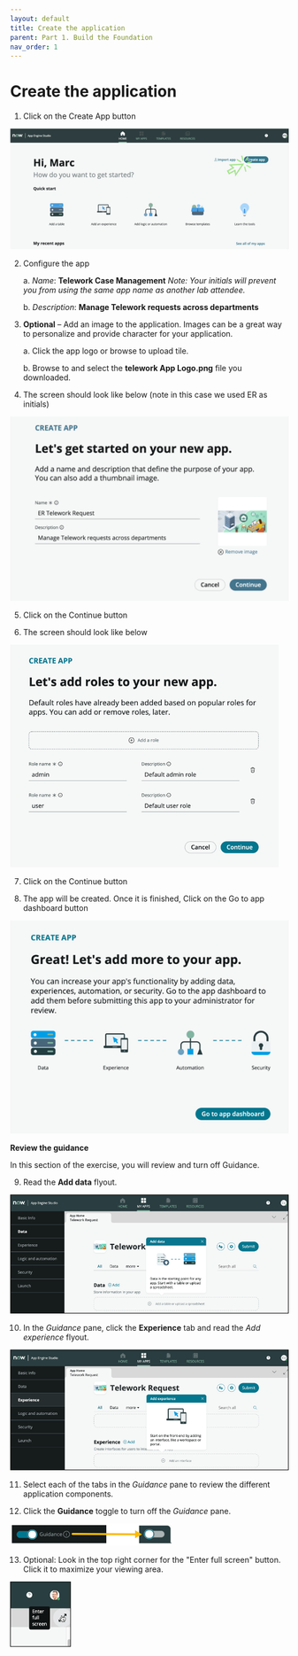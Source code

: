 ```yaml
---
layout: default
title: Create the application
parent: Part 1. Build the Foundation
nav_order: 1
---
```


# Create the application

1. Click on the <span className="aes_button">Create App</span> button

 ![relative](images/1_Create_App.png)

2. Configure the app

    a. _Name_: **Telework Case Management**
    _Note: Your initials will prevent you from using the same app name as another lab attendee._

    b. _Description_: **Manage Telework requests across departments**

3. **Optional** – Add an image to the application. Images can be a great way to personalize and provide character for your application.

    a. Click the app logo or browse to upload tile.

    b. Browse to and select the  **telework App Logo.png** file you downloaded.

4. The screen should look like below (note in this case we used ER as initials)

 ![relative](./images/1_New_App_Final_State_ER.png)

5. Click on the <span className="aes_button">Continue</span> button

6. The screen should look like below

 ![relative](images/1_add_roles.png)

7. Click on the <span className="aes_button">Continue</span> button

8. The app will be created. Once it is finished, Click on the <span className="aes_button">Go to app dashboard</span> button

 ![relative](images/Go_to_app_dashboard.png)

**Review the guidance**

In this section of the exercise, you will review and turn off Guidance.

9. Read the **Add data** flyout.

 ![relative](images/2.1_guidance_add_data.png)

10. In the _Guidance_ pane, click the  **Experience**  tab and read the _Add experience_ flyout.

 ![relative](images/2.2_guidance_add_experience.png)

11. Select each of the tabs in the _Guidance_ pane to review the different application components.

12. Click the  **Guidance**  toggle to turn off the _Guidance_ pane.

 ![relative](images/2.3_toggle_guidance.png)

13. Optional: Look in the top right corner for the "Enter full screen" button. Click it to maximize your viewing area.

 ![relative](images/2.4_full-screen.png)


